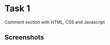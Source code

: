 # Task 1

Comment section with HTML, CSS and Javascript 

## Screenshots 

[](./screenshots/Home.png)
[](./screenshots/CommentSection.png)
[](./screenshots/ReplyBox.png)

